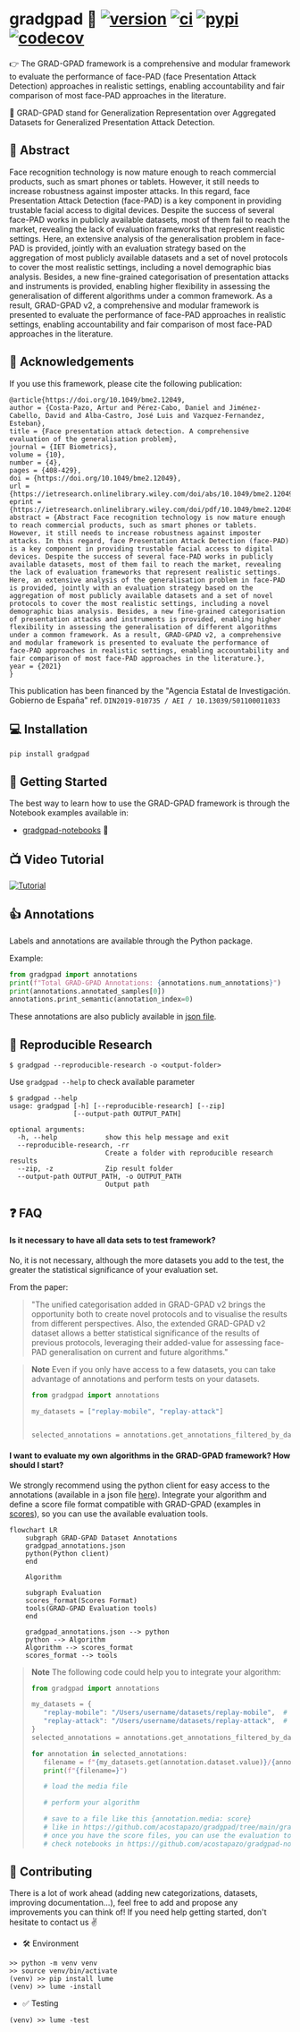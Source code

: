 # gradgpad 🗿 [![version](https://img.shields.io/github/release/acostapazo/gradgpad/all.svg)](https://github.com/acostapazo/gradgpad/releases) [![ci](https://github.com/acostapazo/gradgpad/workflows/ci/badge.svg)](https://github.com/acostapazo/gradgpad/actions) [![pypi](https://img.shields.io/pypi/dm/gradgpad)](https://pypi.org/project/gradgpad/) [![codecov](https://codecov.io/gh/acostapazo/gradgpad/branch/main/graph/badge.svg?token=HXTGF8ZBJ7)](https://codecov.io/gh/acostapazo/gradgpad)



👉  The GRAD-GPAD framework is a comprehensive and modular framework to evaluate the performance of face-PAD (face Presentation Attack Detection) approaches in realistic settings, enabling accountability and fair comparison of most face-PAD approaches in the literature.

🙋  GRAD-GPAD stand for Generalization Representation over Aggregated Datasets for Generalized Presentation Attack Detection.

## 🤔 Abstract 

Face recognition technology is now mature enough to reach commercial products, such as smart phones or tablets. However, it still needs to increase robustness against imposter attacks. In this regard, face Presentation Attack Detection (face-PAD) is a key component in providing trustable facial access to digital devices. Despite the success of several face-PAD works in publicly available datasets, most of them fail to reach the market, revealing the lack of evaluation frameworks that represent realistic settings. Here, an extensive analysis of the generalisation problem in face-PAD is provided, jointly with an evaluation strategy based on the aggregation of most publicly available datasets and a set of novel protocols to cover the most realistic settings, including a novel demographic bias analysis. Besides, a new fine-grained categorisation of presentation attacks and instruments is provided, enabling higher flexibility in assessing the generalisation of different algorithms under a common framework. As a result, GRAD-GPAD v2, a comprehensive and modular framework is presented to evaluate the performance of face-PAD approaches in realistic settings, enabling accountability and fair comparison of most face-PAD approaches in the literature.


## 🙏 Acknowledgements

If you use this framework, please cite the following publication:

```
@article{https://doi.org/10.1049/bme2.12049,
author = {Costa-Pazo, Artur and Pérez-Cabo, Daniel and Jiménez-Cabello, David and Alba-Castro, José Luis and Vazquez-Fernandez, Esteban},
title = {Face presentation attack detection. A comprehensive evaluation of the generalisation problem},
journal = {IET Biometrics},
volume = {10},
number = {4},
pages = {408-429},
doi = {https://doi.org/10.1049/bme2.12049},
url = {https://ietresearch.onlinelibrary.wiley.com/doi/abs/10.1049/bme2.12049},
eprint = {https://ietresearch.onlinelibrary.wiley.com/doi/pdf/10.1049/bme2.12049},
abstract = {Abstract Face recognition technology is now mature enough to reach commercial products, such as smart phones or tablets. However, it still needs to increase robustness against imposter attacks. In this regard, face Presentation Attack Detection (face-PAD) is a key component in providing trustable facial access to digital devices. Despite the success of several face-PAD works in publicly available datasets, most of them fail to reach the market, revealing the lack of evaluation frameworks that represent realistic settings. Here, an extensive analysis of the generalisation problem in face-PAD is provided, jointly with an evaluation strategy based on the aggregation of most publicly available datasets and a set of novel protocols to cover the most realistic settings, including a novel demographic bias analysis. Besides, a new fine-grained categorisation of presentation attacks and instruments is provided, enabling higher flexibility in assessing the generalisation of different algorithms under a common framework. As a result, GRAD-GPAD v2, a comprehensive and modular framework is presented to evaluate the performance of face-PAD approaches in realistic settings, enabling accountability and fair comparison of most face-PAD approaches in the literature.},
year = {2021}
}
```


This publication has been financed by the "Agencia Estatal de Investigación. Gobierno de España"  ref. `DIN2019-010735 / AEI / 10.13039/501100011033`


## 💻 Installation

```console
pip install gradgpad
```

## 🚀 Getting Started

The best way to learn how to use the GRAD-GPAD framework is through the Notebook examples available in:

*  [gradgpad-notebooks](https://github.com/acostapazo/gradgpad-notebooks) 📔 

## 📺 Video Tutorial

[![Tutorial](https://img.youtube.com/vi/y5lQox0hmGU/0.jpg)](https://www.youtube.com/watch?v=y5lQox0hmGU)


## 👍 Annotations

Labels and annotations are available through the Python package. 

Example:

```python
from gradgpad import annotations
print(f"Total GRAD-GPAD Annotations: {annotations.num_annotations}")
print(annotations.annotated_samples[0])
annotations.print_semantic(annotation_index=0)
```

These annotations are also publicly available in [json file](https://github.com/acostapazo/gradgpad/blob/master/gradgpad/data/gradgpad_annotations.json).

## 📰 Reproducible Research

```console
$ gradgpad --reproducible-research -o <output-folder> 
```

Use `gradgpad --help` to check available parameter

```
$ gradgpad --help                         
usage: gradgpad [-h] [--reproducible-research] [--zip]
                [--output-path OUTPUT_PATH]

optional arguments:
  -h, --help            show this help message and exit
  --reproducible-research, -rr
                        Create a folder with reproducible research results
  --zip, -z             Zip result folder
  --output-path OUTPUT_PATH, -o OUTPUT_PATH
                        Output path
```

## ❓ FAQ

#### Is it necessary to have all data sets to test framework?

No, it is not necessary, although the more datasets you add to the test, the greater the statistical significance of 
your evaluation set. 

From the paper:

> "The unified categorisation added in GRAD-GPAD v2 brings the opportunity both to create novel protocols and to visualise the results from different perspectives. Also, the extended GRAD-GPAD v2 dataset allows a better statistical significance of the results of previous protocols, leveraging their added-value for assessing face-PAD generalisation on current and future algorithms."

> **Note**
> Even if you only have access to a few datasets, you can take advantage of annotations and perform tests on your datasets.
> ```python
> from gradgpad import annotations
> 
> my_datasets = ["replay-mobile", "replay-attack"]
> 
> 
> selected_annotations = annotations.get_annotations_filtered_by_datasets(my_datasets)
> ```


#### I want to evaluate my own algorithms in the GRAD-GPAD framework? How should I start?

We strongly recommend using the python client for easy access to the annotations (available in a json file [here](https://github.com/acostapazo/gradgpad/blob/main/gradgpad/data/gradgpad_annotations.json)). 
Integrate your algorithm and define a score file format compatible with GRAD-GPAD (examples in [scores](https://github.com/acostapazo/gradgpad/tree/main/gradgpad/data/scores)), so you can use the available evaluation tools.

```mermaid
flowchart LR
    subgraph GRAD-GPAD Dataset Annotations
    gradgpad_annotations.json
    python(Python client)
	end

    Algorithm

    subgraph Evaluation
    scores_format(Scores Format)
    tools(GRAD-GPAD Evaluation tools)
    end

    gradgpad_annotations.json --> python
    python --> Algorithm
    Algorithm --> scores_format
    scores_format --> tools
```

> **Note**
> The following code could help you to integrate your algorithm:
>
>```python
>from gradgpad import annotations
>
>my_datasets = {
>    "replay-mobile": "/Users/username/datasets/replay-mobile",  # set path to your dataset
>    "replay-attack": "/Users/username/datasets/replay-attack",  # set path to your dataset
>}
>selected_annotations = annotations.get_annotations_filtered_by_datasets([*my_datasets])
>
>for annotation in selected_annotations:
>    filename = f"{my_datasets.get(annotation.dataset.value)}/{annotation.media}"
>    print(f"{filename=}")
>
>    # load the media file
>
>    # perform your algorithm
>
>    # save to a file like this {annotation.media: score}
>    # like in https://github.com/acostapazo/gradgpad/tree/main/gradgpad/data/scores/auxiliary
>    # once you have the score files, you can use the evaluation tools
>    # check notebooks in https://github.com/acostapazo/gradgpad-notebooks
>```


## 🤔 Contributing

There is a lot of work ahead (adding new categorizations, datasets, improving documentation...), feel free to add and propose any improvements you can think of! If you need help getting started, don't hesitate to contact us ✌️

* 🛠️ Environment

```console
>> python -m venv venv
>> source venv/bin/activate
(venv) >> pip install lume
(venv) >> lume -install
```

* ✅ Testing

```console
(venv) >> lume -test
```

